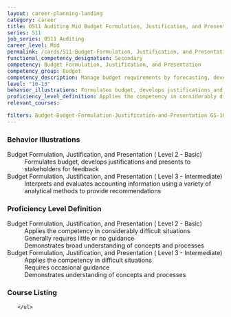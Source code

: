 ```yaml
---
layout: career-planning-landing
category: career
title: 0511 Auditing Mid Budget Formulation, Justification, and Presentation
series: 511
job_series: 0511 Auditing
career_level: Mid
permalink: /cards/511-Budget-Formulation, Justification, and Presentation-Mid
functional_competency_designation: Secondary
competency: Budget Formulation, Justification, and Presentation
competency_group: Budget
competency_description: Manage budget requirements by forecasting, developing and justifying budgets in compliance with statutory/regulatory guidance. 
level: "10-13"
behavior_illustrations: Formulates budget, develops justifications and presents to stakeholders for feedback ? Interprets and evaluates accounting information using a variety of analytical methods to provide recommendations
proficiency_level_definition: Applies the competency in considerably difficult situations ? Generally requires little or no guidance ? Demonstrates broad understanding of concepts and processes ? Applies the competency in difficult situations ? Requires occasional guidance ? Demonstrates understanding of concepts and processes
relevant_courses: 

filters: Budget-Budget-Formulation-Justification-and-Presentation GS-10-13 series-0511
---
```


<div class="desktop:grid-col-4 margin-y-205">
  <div class="border-top-05 bg-white padding-2 shadow-5 height-full members-hover border-1px border-gray-30 radius-lg">
    <h3>Behavior Illustrations</h3>
    <dl class="text-base"><dt>Budget Formulation, Justification, and Presentation ( Level 2 - Basic)</dt><dd>Formulates budget, develops justifications and presents to stakeholders for feedback</dd><dt>Budget Formulation, Justification, and Presentation ( Level 3 - Intermediate)</dt><dd>Interprets and evaluates accounting information using a variety of analytical methods to provide recommendations</dd></dl>
  </div>
</div>
<div class="desktop:grid-col-4 margin-y-205">
  <div class="border-top-05 bg-white padding-2 shadow-5 height-full members-hover border-1px border-gray-30 radius-lg">
    <h3>Proficiency Level Definition</h3>
    <dl class="text-base"><dt>Budget Formulation, Justification, and Presentation ( Level 2 - Basic)</dt><dd>Applies the competency in considerably difficult situations </dd><dd> Generally requires little or no guidance </dd><dd> Demonstrates broad understanding of concepts and processes</dd><dt>Budget Formulation, Justification, and Presentation ( Level 3 - Intermediate)</dt><dd>Applies the competency in difficult situations </dd><dd> Requires occasional guidance </dd><dd> Demonstrates understanding of concepts and processes</dd></dl>
  </div>
</div>
<div class="desktop:grid-col-4 margin-y-205">
  <div class="border-top-05 bg-white padding-2 shadow-5 height-full members-hover border-1px border-gray-30 radius-lg">
    <h3>Course Listing</h3>
    <ul class="text-base">
     
    </ul>
  </div>
</div>